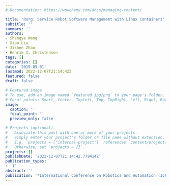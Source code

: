 ```yaml
---
# Documentation: https://wowchemy.com/docs/managing-content/

title: 'Rorg: Service Robot Software Management with Linux Containers'
subtitle: ''
summary: ''
authors:
- Shengye Wang
- Xiao Liu
- Jishen Zhao
- Henrik I. Christensen
tags: []
categories: []
date: '2019-05-01'
lastmod: 2022-12-07T21:14:42Z
featured: false
draft: false

# Featured image
# To use, add an image named `featured.jpg/png` to your page's folder.
# Focal points: Smart, Center, TopLeft, Top, TopRight, Left, Right, BottomLeft, Bottom, BottomRight.
image:
  caption: ''
  focal_point: ''
  preview_only: false

# Projects (optional).
#   Associate this post with one or more of your projects.
#   Simply enter your project's folder or file name without extension.
#   E.g. `projects = ["internal-project"]` references `content/project/deep-learning/index.md`.
#   Otherwise, set `projects = []`.
projects: []
publishDate: '2022-12-07T21:14:42.779414Z'
publication_types:
- '1'
abstract: ''
publication: '*International Conference on Robotics and Automation (ICRA)*'
---
```

